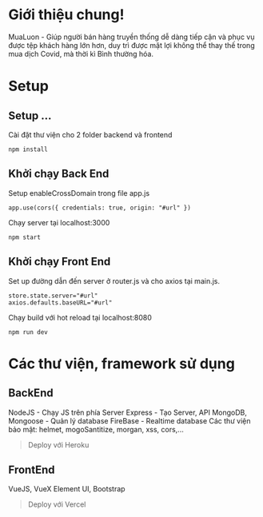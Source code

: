 ﻿# Giới thiệu chung!

MuaLuon - Giúp người bán hàng truyền thống dễ dàng tiếp cận và phục vụ được tệp khách hàng lớn hơn, duy trì được mặt lợi không thể thay thế trong mua dịch Covid, mà thời kì Bình thường hóa.

# Setup

## Setup ...

Cài đặt thư viện cho 2 folder backend và frontend

    npm install

## Khởi chạy Back End
Setup enableCrossDomain trong file app.js

    app.use(cors({ credentials: true, origin: "#url" })
Chạy server tại localhost:3000

    npm start

## Khởi chạy Front End
Set up đường dẫn đến server ở router.js và cho axios tại main.js.

    store.state.server="#url"
    axios.defaults.baseURL="#url"

Chạy build với hot reload tại localhost:8080

    npm run dev

# Các thư viện, framework sử dụng
## BackEnd
NodeJS - Chạy JS trên phía Server
Express - Tạo Server, API
MongoDB, Mongoose - Quản lý database
FireBase - Realtime database
Các thư viện bảo mật: helmet, mogoSantitize, morgan, xss, cors,...
> Deploy với Heroku
## FrontEnd
VueJS, VueX
Element UI, Bootstrap
> Deploy với Vercel

